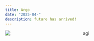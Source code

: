 ```yaml
---
title: Argo
date: "2025-04-"
description: future has arrived!
---
```


<div style="text-align: center;">
<img src="https://i.pinimg.com/736x/96/9a/f2/969af277ed0a17c32af8fb1caf77e781.jpg" 
 alt="agi" style="max-width:100% height:auto; display: block; margin:0 auto">
</div>

